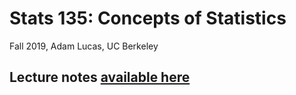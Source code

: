 # Stats 135: Concepts of Statistics
Fall 2019, Adam Lucas, UC Berkeley

## Lecture notes [available here](https://135.dsury.com)
